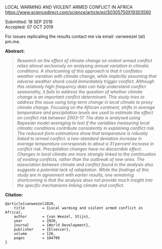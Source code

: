 LOCAL WARMING AND VIOLENT ARMED CONFLICT IN AFRICA    
https://www.sciencedirect.com/science/article/pii/S0305750X19303560        

Submitted:  18 SEP 2018    
Accepted:   07 OCT 2019  

For issues replicating the results contact me via email: vanweezel (at) pm.me.  


**Abstract:**

> *Research on the effect of climate change on violent armed conflict relies almost exclusively on analysing annual variation in climatic conditions. A shortcoming of this approach is that it conflates weather variation with climate change, while implicitly assuming that adverse weather shock could immediately trigger conflict. Although this relatively high-frequency data can help understand conflict seasonality, it fails to address the question of whether climate change is an important conflict determinant. This study tries to address this issue using long-term change in local climate to proxy climate change. Focusing on the African continent, shifts in average temperature and precipitation levels are used to estimate the effect on conflict risk between 2003–17. The data is analysed using Bayesian model averaging to test if the variables measuring local climatic conditions contribute consistently in explaining conflict risk. The reduced-form estimations show that temperature is robustly linked to armed conflict: a two-standard deviation increase in average temperature corresponds to about a 31 percent increase in conflict risk. Precipitation changes have no discernible effect. Changes in local climate are more strongly linked to the continuation of existing conflicts, rather than the outbreak of new ones. The association between climate and conflict found in the analysis also suggests a potential lack of adaptation. While the findings of this study are in agreement with earlier results, one remaining shortcoming is that the analysis does not provide much insight into the specific mechanisms linking climate and conflict.*

**Citation:**

```
@article{vanweezel2020,
	title        = {Local warming and violent armed conflict in Africa},
	author       = {van Weezel, Stijn},
	year         = 2020,
	journal      = {World Development},
	publisher    = {Elsevier},
	volume       = 126,
	pages        = 104708
}
```
